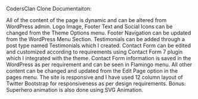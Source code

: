 CodersClan Clone Documentaiton:

All of the content of the page is dynamic and can be altered from WordPress admin.
Logo Image, Footer Text and Social Icons can be changed from the Theme Options menu.
Footer Navigation can be updated from the WordPress Menu Section.
Testimonials can be added through a post type named Testimonials which I created.
Contact Form can be edited and customized according to requirements using Contact Form 7 plugin which I integrated with the theme.
Contact Form information is saved in the WordPress as per requirement and can be seen in Flamingo menu.
All other content can be changed and updated from the Edit Page option in the pages menu.
The site is responsive and I have used 12 column layout of Twitter Bootstrap for responsiveness as per design requirements.
Bonus: Superhero animation is also done using SVG Animation.
